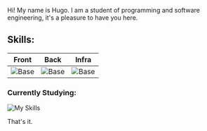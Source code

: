Hi! My name is Hugo. I am a student of programming and software engineering, it's a pleasure to have you here.

## Skills:
| Front | Back | Infra |
|----------|---------|-----------|
|![Base](https://skillicons.dev/icons?i=wordpress,figma,js,flutter&perline=3) |![Base](https://skillicons.dev/icons?i=php,python,nodejs&perline=3)  |![Base](https://skillicons.dev/icons?i=mysql,linux,docker,kubernetes)   |                     
  
### Currently Studying:
![My Skills](https://skillicons.dev/icons?i=java,mongo,c)
  
That's it.
